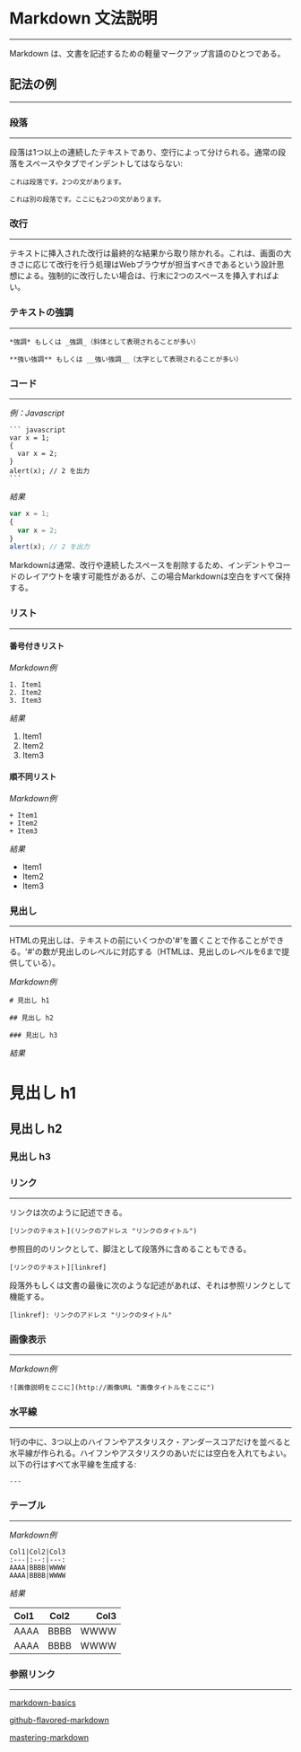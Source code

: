 # Markdown 文法説明
---
Markdown は、文書を記述するための軽量マークアップ言語のひとつである。

## 記法の例
---

### 段落
---
段落は1つ以上の連続したテキストであり、空行によって分けられる。通常の段落をスペースやタブでインデントしてはならない:

~~~
これは段落です。2つの文があります。

これは別の段落です。ここにも2つの文があります。
~~~

### 改行
---
テキストに挿入された改行は最終的な結果から取り除かれる。これは、画面の大きさに応じて改行を行う処理はWebブラウザが担当すべきであるという設計思想による。強制的に改行したい場合は、行末に2つのスペースを挿入すればよい。

### テキストの強調
---

~~~
*強調* もしくは _強調_（斜体として表現されることが多い）
~~~

~~~
**強い強調** もしくは __強い強調__（太字として表現されることが多い）
~~~

### コード
---
*例：Javascript*

~~~
``` javascript
var x = 1;
{
  var x = 2;
}
alert(x); // 2 を出力
```
~~~

*結果*

```javascript
var x = 1;
{
  var x = 2;
}
alert(x); // 2 を出力
```

Markdownは通常、改行や連続したスペースを削除するため、インデントやコードのレイアウトを壊す可能性があるが、この場合Markdownは空白をすべて保持する。

### リスト
---

#### 番号付きリスト

*Markdown例*
~~~
1. Item1
2. Item2
3. Item3
~~~

*結果*

1. Item1
2. Item2
3. Item3

#### 順不同リスト

*Markdown例*

~~~
+ Item1
+ Item2
+ Item3
~~~

*結果*

+ Item1
+ Item2
+ Item3

### 見出し
---
HTMLの見出しは、テキストの前にいくつかの'#'を置くことで作ることができる。'#'の数が見出しのレベルに対応する（HTMLは、見出しのレベルを6まで提供している）。

*Markdown例*
~~~
# 見出し h1

## 見出し h2

### 見出し h3
~~~

*結果*

# 見出し h1

## 見出し h2

### 見出し h3

### リンク
---
リンクは次のように記述できる。

~~~
[リンクのテキスト](リンクのアドレス "リンクのタイトル")
~~~

参照目的のリンクとして、脚注として段落外に含めることもできる。

~~~
[リンクのテキスト][linkref]
~~~

段落外もしくは文書の最後に次のような記述があれば、それは参照リンクとして機能する。

~~~
[linkref]: リンクのアドレス "リンクのタイトル"
~~~

### 画像表示
---

*Markdown例*
~~~
![画像説明をここに](http://画像URL "画像タイトルをここに")
~~~


### 水平線
---
1行の中に、3つ以上のハイフンやアスタリスク・アンダースコアだけを並べると水平線が作られる。ハイフンやアスタリスクのあいだには空白を入れてもよい。以下の行はすべて水平線を生成する:

~~~
---
~~~

### テーブル
---

*Markdown例*
~~~
Col1|Col2|Col3
:---|:--:|---:
AAAA|BBBB|WWWW
AAAA|BBBB|WWWW
~~~

*結果*

Col1|Col2|Col3
:---|:--:|---:
AAAA|BBBB|WWWW
AAAA|BBBB|WWWW

### 参照リンク
---

[markdown-basics](https://help.github.com/articles/markdown-basics)

[github-flavored-markdown](https://help.github.com/articles/github-flavored-markdown)

[mastering-markdown](http://guides.github.com/overviews/mastering-markdown)

